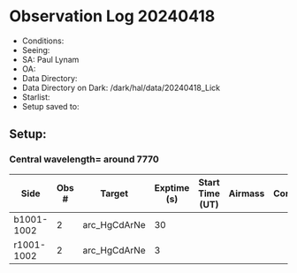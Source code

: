 # Observation Log 20240418

* Conditions: 
* Seeing: 
* SA: Paul Lynam
* OA: 
* Data Directory: 
* Data Directory on Dark: /dark/hal/data/20240418_Lick
* Starlist: 
* Setup saved to: 

## Setup: 

    
### Central wavelength= around 7770


| Side | Obs #     | Target    | Exptime (s) | Start Time (UT) | Airmass | Comments                                                   |
|------|-----------|-----------|-------------|-----------------|---------|------------------------------------------------------------|
|b1001-1002|2|arc_HgCdArNe      |30| |||
|r1001-1002|2|arc_HgCdArNe      |3| |||

